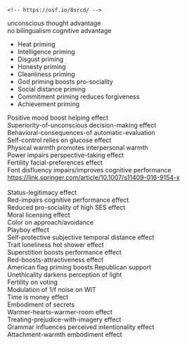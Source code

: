 	<!-- https://osf.io/8srcd/ -->
unconscious thought advantage<br>
no bilingualism cognitive advantage<br>


  * Heat priming<br>
  * Intelligence priming<br>
  * Disgust priming<br>
  * Honesty priming<br>
  * Cleanliness priming<br>
  * God priming boosts pro-sociality<br>
  * Social distance priming<br>
  * Commitment priming reduces forgiveness<br>
  * Achievement priming<br>

Positive mood boost helping effect<br>
Superiority-of-unconscious decision-making effect<br>
Behavioral-consequences-of automatic-evaluation<br>
Self-control relies on glucose effect<br>
Physical warmth promotes interpersonal warmth<br>
Power impairs perspective-taking effect<br>
Fertility facial-preferences effect<br>
Font disfluency impairs/improves cognitive performance<br>
https://link.springer.com/article/10.1007/s11409-016-9154-x<br>
<br>
Status-legitimacy effect<br>
Red-impairs cognitive performance effect<br>
Reduced pro-sociality of high SES effect<br>
Moral licensing effect<br>
Color on approach/avoidance<br>
Playboy effect<br>
Self-protective subjective temporal distance effect<br>
Trait loneliness hot shower effect<br>
Superstition boosts performance effect<br>
Red-boosts-attractiveness effect<br>
American flag priming boosts Republican support<br>
Unethicality darkens perception of light<br>
Fertility on voting<br>
Modulation of 1/f noise on WIT<br>
Time is money effect<br>
Embodiment of secrets<br>
Warmer-hearts-warmer-room effect<br>
Treating-prejudice-with-imagery effect<br>
Grammar influences perceived intentionality effect<br>
Attachment-warmth embodiment effect
<!-- https://journals.sagepub.com/doi/abs/10.1177/0956797613486983?rfr_dat=cr_pub%3Dpubmed&url_ver=Z39.88-2003&rfr_id=ori%3Arid%3Acrossref.org&journalCode=pssa -->